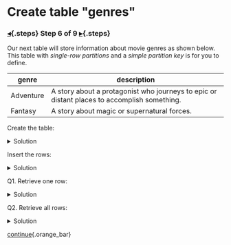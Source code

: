 <div class="top">

# Create table "genres"
### [◂](command:katapod.loadPage?step5){.steps} Step 6 of 9 [▸](command:katapod.loadPage?step7){.steps}
</div>

Our next table will store information about movie genres as shown below. This table 
with *single-row partitions* and a *simple partition key* is for you to define.

| genre     | description |
|-----------|-------------|
| Adventure |  A story about a protagonist who journeys to epic or distant places to accomplish something. |
| Fantasy   |  A story about magic or supernatural forces. | 

Create the table:
<details>
  <summary>Solution</summary>

```
CREATE TABLE genres (
  genre TEXT,
  description TEXT,
  PRIMARY KEY ((genre))
);
```

</details>

Insert the rows:
<details>
  <summary>Solution</summary>

```
INSERT INTO genres (genre, description) 
VALUES ('Adventure', 'A story about a protagonist who journeys to epic or distant places to accomplish something.');
INSERT INTO genres (genre, description) 
VALUES ('Fantasy', 'A story about magic or supernatural forces.');
```

</details>

Q1. Retrieve one row:
<details>
  <summary>Solution</summary>

```
SELECT * FROM genres
WHERE genre = 'Fantasy';
```

</details>

Q2. Retrieve all rows:
<details>
  <summary>Solution</summary>

```
SELECT * FROM genres;
```

</details>

[continue](command:katapod.loadPage?step7){.orange_bar}